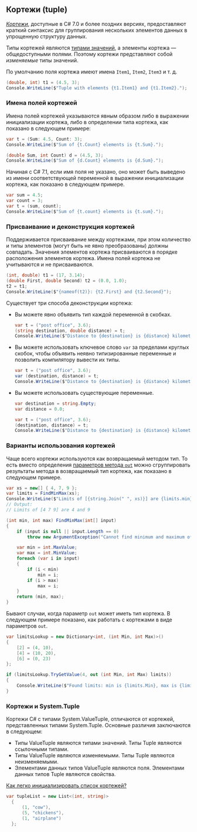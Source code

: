 ## Кортежи (tuple) 



*[Кортежи](https://docs.microsoft.com/ru-ru/dotnet/csharp/language-reference/builtin-types/value-tuples?view=netframework-4.8#tuple-field-names)*, доступные в C# 7.0 и более поздних версиях, предоставляют краткий синтаксис для группирования нескольких элементов данных в упрощенную структуру данных.

Типы кортежей являются [типами значений](https://docs.microsoft.com/ru-ru/dotnet/csharp/language-reference/builtin-types/value-types), а элементы кортежа — общедоступными полями. Поэтому кортежи представляют собой *изменяемые* типы значений.

По умолчанию поля кортежа имеют имена `Item1`, `Item2`, `Item3` и т. д.

```c#
(double, int) t1 = (4.5, 3);
Console.WriteLine($"Tuple with elements {t1.Item1} and {t1.Item2}.");
```



### Имена полей кортежей

Имена полей кортежей указываются явным образом либо в выражении инициализации кортежа, либо в определении типа кортежа, как показано в следующем примере:

```c#
var t = (Sum: 4.5, Count: 3);
Console.WriteLine($"Sum of {t.Count} elements is {t.Sum}.");

(double Sum, int Count) d = (4.5, 3);
Console.WriteLine($"Sum of {d.Count} elements is {d.Sum}.");
```

Начиная с C# 7.1, если имя поля не указано, оно может быть выведено из имени соответствующей переменной в выражении инициализации кортежа, как показано в следующем примере.

```c#
var sum = 4.5;
var count = 3;
var t = (sum, count);
Console.WriteLine($"Sum of {t.count} elements is {t.sum}.");
```



### Присваивание и деконструкция кортежей

Поддерживается присваивание между кортежами, при этом количество и типы элементов (могут быть не явно преобразованы) должны совпадать. Значения элементов кортежа присваиваются в порядке расположения элементов кортежа. Имена полей кортежа не учитываются и не присваиваются.

```c#
(int, double) t1 = (17, 3.14);
(double First, double Second) t2 = (0.0, 1.0);
t2 = t1;
Console.WriteLine($"{nameof(t2)}: {t2.First} and {t2.Second}");
```



Существует три способа деконструкции кортежа:

- Вы можете явно объявить тип каждой переменной в скобках.

  ```c#
  var t = ("post office", 3.6);
  (string destination, double distance) = t;
  Console.WriteLine($"Distance to {destination} is {distance} kilometers.");
  ```

- Вы можете использовать ключевое слово `var` за пределами круглых скобок, чтобы объявить неявно типизированные переменные и позволить компилятору вывести их типы.

  ```c#
  var t = ("post office", 3.6);
  var (destination, distance) = t;
  Console.WriteLine($"Distance to {destination} is {distance} kilometers.");
  ```

- Вы можете использовать существующие переменные.

  ```c#
  var destination = string.Empty;
  var distance = 0.0;
  
  var t = ("post office", 3.6);
  (destination, distance) = t;
  Console.WriteLine($"Distance to {destination} is {distance} kilometers.");
  ```

  

### Варианты использования кортежей

Чаще всего кортежи используются как возвращаемый методом тип. То есть вместо определения [параметров метода `out`](https://docs.microsoft.com/ru-ru/dotnet/csharp/language-reference/keywords/out-parameter-modifier) можно сгруппировать результаты метода в возвращаемый тип кортежа, как показано в следующем примере.

```c#
var xs = new[] { 4, 7, 9 };
var limits = FindMinMax(xs);
Console.WriteLine($"Limits of [{string.Join(" ", xs)}] are {limits.min} and {limits.max}");
// Output:
// Limits of [4 7 9] are 4 and 9

(int min, int max) FindMinMax(int[] input)
{
    if (input is null || input.Length == 0)
        throw new ArgumentException("Cannot find minimum and maximum of a null or empty array.");

    var min = int.MaxValue;
    var max = int.MinValue;
    foreach (var i in input)
    {
        if (i < min)
            min = i;
        if (i > max)
            max = i;
    }
    return (min, max);
}
```



Бывают случаи, когда параметр `out` может иметь тип кортежа. В следующем примере показано, как работать с кортежами в виде параметров `out`.

```c#
var limitsLookup = new Dictionary<int, (int Min, int Max)>()
{
    [2] = (4, 10),
    [4] = (10, 20),
    [6] = (0, 23)
};

if (limitsLookup.TryGetValue(4, out (int Min, int Max) limits))
{
    Console.WriteLine($"Found limits: min is {limits.Min}, max is {limits.Max}");
}
```



### Кортежи и System.Tuple

Кортежи C# с типами System.ValueTuple, отличаются от кортежей, представленных типами System.Tuple. Основные различия заключаются в следующем:
- Типы ValueTuple являются типами значений. Типы Tuple являются ссылочными типами.
- Типы ValueTuple являются изменяемыми. Типы Tuple являются неизменяемыми.
- Элементами данных типов ValueTuple являются поля. Элементами данных типов Tuple являются свойства.





[Как легко инициализировать список кортежей?](https://stackoverflow.com/questions/8002455/how-to-easily-initialize-a-list-of-tuples)

```c#
var tupleList = new List<(int, string)>
  {
      (1, "cow"),
      (5, "chickens"),
      (1, "airplane")
  };
```

